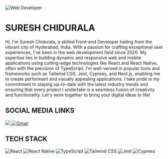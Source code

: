 ![Web Developer](https://kajabi-storefronts-production.kajabi-cdn.com/kajabi-storefronts-production/file-uploads/blogs/2147532147/images/52b00ae-e348-074e-c64-53f21444e74_typescript-cover.jpg)

# SURESH CHIDURALA

Hi, I'm Suresh Chidurala, a skilled Front-end Developer hailing from the vibrant city of Hyderabad, India. With a passion for crafting exceptional user experiences, I've been in the web development field since 2020. My expertise lies in building dynamic and responsive web and mobile applications using cutting-edge technologies like React and React Native, often with the precision of TypeScript. I'm well-versed in popular tools and frameworks such as Tailwind CSS, Jest, Cypress, and Next.js, enabling me to create performant and visually appealing applications. I take pride in my commitment to staying up-to-date with the latest industry trends and ensuring that every project I undertake is a seamless fusion of creativity and functionality. Let's work together to bring your digital ideas to life!

## SOCIAL MEDIA LINKS
<p>
 <a href='https://www.linkedin.com/in/suresh-chidurala' target="_blank">
  <img src="https://img.shields.io/badge/linkedin%20-%230077B5.svg?&style=for-the-badge&logo=linkedin&logoColor=white"/>
  </a>
  <a href="suresh.chidurala.myworkspace@gmail.com" target="_blank">
   <img alt="Gmail" src="https://img.shields.io/badge/Gmail-D14836?style=for-the-badge&logo=gmail&logoColor=white" />
  </a>
</p>

## TECH STACK

<p>
   <img alt="React" src="https://img.shields.io/badge/react-%2361DAFB.svg?style=for-the-badge&logo=react&logoColor=white"/>
   <img alt="React Native" src="https://img.shields.io/badge/react%20native-%2300D8FF.svg?style=for-the-badge&logo=react&logoColor=white"/>
   <img alt="TypeScript" src="https://img.shields.io/badge/typescript-%23007ACC.svg?style=for-the-badge&logo=typescript&logoColor=white"/>
   <img alt="Tailwind CSS" src="https://img.shields.io/badge/tailwind%20css-%2338B2AC.svg?style=for-the-badge&logo=tailwind-css&logoColor=white"/>
   <img alt="Jest" src="https://img.shields.io/badge/jest-%23C21325.svg?style=for-the-badge&logo=jest&logoColor=white"/>
   <img alt="Cypress" src="https://img.shields.io/badge/cypress-%23E33E46.svg?style=for-the-badge&logo=cypress&logoColor=white"/>
</p>





